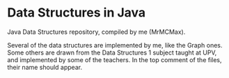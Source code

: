 # Data Structures in Java
Java Data Structures repository, compiled by me (MrMCMax).

Several of the data structures are implemented by me, like the Graph ones. Some others are drawn from the Data Structures 1 subject taught at UPV, and implemented by some of the teachers. In the top comment of the files, their name should appear.
